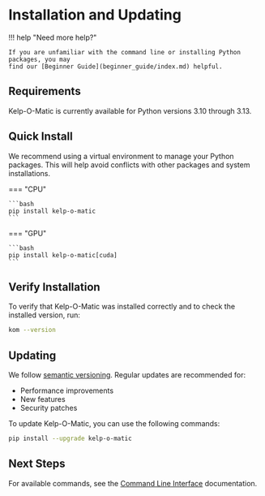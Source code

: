 # Installation and Updating

!!! help "Need more help?"

    If you are unfamiliar with the command line or installing Python packages, you may
    find our [Beginner Guide](beginner_guide/index.md) helpful.

## Requirements

Kelp-O-Matic is currently available for Python versions 3.10 through 3.13.

## Quick Install

We recommend using a virtual environment to manage your Python packages. This will help avoid conflicts with other packages and system installations.

=== "CPU"

    ```bash
    pip install kelp-o-matic
    ```

=== "GPU"

    ```bash
    pip install kelp-o-matic[cuda]
    ```

## Verify Installation

To verify that Kelp-O-Matic was installed correctly and to check the installed version, run:

```bash
kom --version
```

## Updating

We follow [semantic versioning](https://semver.org/). Regular updates are recommended for:

- Performance improvements
- New features
- Security patches

To update Kelp-O-Matic, you can use the following commands:

```bash
pip install --upgrade kelp-o-matic
```

## Next Steps

For available commands, see the [Command Line Interface](cli.md) documentation.
